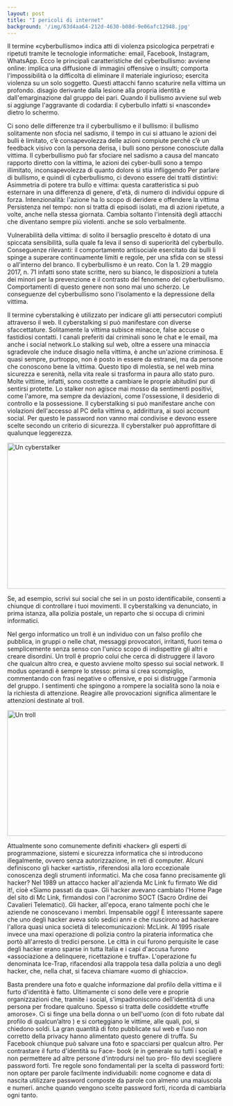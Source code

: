 ```yaml
---
layout: post
title: "I pericoli di internet"
background: '/img/63d4aa64-212d-4630-b08d-9e06afc12948.jpg'
---
```


Il termine «cyberbullismo» indica atti di violenza psicologica perpetrati e ripetuti tramite le tecnologie informatiche: email, Facebook, Instagram, WhatsApp.
Ecco le principali caratteristiche del cyberbullismo:
avviene online: implica una diffusione di immagini offensive o insulti;
comporta l'impossibilità o la difficoltà di eliminare il materiale ingiurioso;
esercita violenza su un solo soggetto. Questi attacchi fanno scaturire nella vittima un profondo. disagio derivante dalla lesione alla propria identità e dall'emarginazione dal gruppo dei pari. Quando il bullismo avviene sul web si aggiunge l'aggravante di codardia: il cyberbullo infatti si «nasconde» dietro lo schermo.

Ci sono delle differenze tra il cyberbullismo e il bullismo:
il bullismo solitamente non sfocia nel sadismo, il tempo in cui si attuano le azioni dei bulli è limitato, c’è consapevolezza delle azioni compiute perché c’è un feedback visivo con la persona derisa, i bulli sono persone conosciute dalla vittima. Il cyberbullismo può far sfociare nel sadismo a causa del mancato rapporto diretto con la vittima, le azioni dei cyber-bulli  sono a tempo illimitato, inconsapevolezza di quanto dolore si stia infliggendo 
Per parlare di bullismo, e quindi di cyberbullismo, ci devono essere dei tratti distintivi:
Asimmetria di potere tra bullo e vittima: questa caratteristica si può esternare in una differenza di genere, d'età, di numero di individui oppure di forza.
Intenzionalità: l'azione ha lo scopo di deridere e offendere la vittima
Persistenza nel tempo: non si tratta di episodi isolati, ma di azioni ripetute, a volte, anche nella stessa giornata. Cambia
soltanto l'intensità degli attacchi che diventano sempre più violenti. anche se solo verbalmente.

Vulnerabilità della vittima: di solito il bersaglio prescelto è dotato di una spiccata sensibilità, sulla quale fa leva il senso di superiorità del cyberbullo.
Conseguenze rilevanti: il comportamento antisociale esercitato dai bulli li spinge a superare continuamente limiti e regole, per una sfida con se stessi o all'interno del branco.
Il cyberbullismo è un reato. Con la 1. 29 maggio 2017, n. 71 infatti sono state scritte, nero su bianco, le disposizioni a tutela dei minori per la prevenzione e il contrasto del fenomeno del cyberbullismo.
Comportamenti di questo genere non sono mai uno scherzo. Le conseguenze del cyberbullismo sono l'isolamento e la depressione della vittima.

Il termine cyberstalking è utilizzato per indicare gli atti persecutori compiuti attraverso il web. Il cyberstalking si può manifestare con diverse sfaccettature. Solitamente la vittima subisce minacce, false accuse o fastidiosi contatti. I
canali preferiti dai criminali sono le chat e le email, ma anche i social network.Lo stalking sul web, oltre a essere una minaccia sgradevole che
induce disagio nella vittima, è anche un'azione criminosa. E quasi sempre, purtroppo, non è posto in essere da estranei, ma da persone che conoscono bene la vittima. Questo tipo di molestia, se nel web mina sicurezza e serenità, nella vita reale si trasforma in paura allo stato puro. Molte vittime, infatti, sono costrette a cambiare le proprie abitudini pur di sentirsi protette. Lo stalker non agisce mai mosso da sentimenti positivi, come l'amore, ma sempre da deviazioni, come l'ossessione, il desiderio di controllo e la possessione. Il cyberstalking si può manifestare anche con violazioni dell'accesso al PC della vittima o, addirittura, ai suoi account social. Per
questo le password non vanno mai condivise e devono essere
scelte secondo un criterio di sicurezza. Il cyberstalker può approfittare di qualunque leggerezza.

<img src="https://bullismoonline.it/wp-content/uploads/2018/01/stalking-man.jpg" width="600" height="337" alt="Un cyberstalker"/>

Se, ad esempio, scrivi sui social che sei in un posto identificabile, consenti a chiunque di controllare i tuoi movimenti.
Il cyberstalking va denunciato, in prima istanza, alla polizia postale, un reparto che si occupa di crimini informatici.

Nel gergo informatico un troll è un individuo con un falso profilo che pubblica, in gruppi o nelle chat, messaggi provocatori, irritanti, fuori tema o semplicemente senza senso con l'unico
scopo di indispettire gli altri e creare disordini.
Un troll è proprio colui che cerca di distruggere il lavoro che qualcun altro crea, e questo avviene molto spesso sui social network. Il modus operandi è sempre lo stesso: prima si crea scompiglio, commentando con
frasi negative o offensive, e poi si distrugge l'armonia del gruppo. I sentimenti che spingono a rompere la socialità sono la noia e la richiesta di attenzione. Reagire alle provocazioni significa alimentare le attenzioni destinate al troll.

<img src="https://i0.wp.com/www.sentieriselvaggi.it/wp-content/uploads/2016/11/TROLLS_simpatia.jpg" width="600" height="290" alt="Un troll"/>

Attualmente sono comunemente definiti «hacker» gli esperti di programmazione, sistemi e sicurezza informatica che si introducono illegalmente, ovvero senza autorizzazione, in reti di computer. Alcuni definiscono gli hacker «artisti», riferendosi alla loro eccezionale conoscenza degli strumenti informatici. Ma che cosa fanno precisamente gli hacker?
Nel 1989 un attacco hacker all'azienda Mc Link fu firmato We did it!, cioè «Siamo passati da qua». Gli hacker avevano cambiato l'Home Page del sito di Mc Link, firmandosi con l'acronimo
SOCT (Sacro Ordine dei Cavalieri Telematici). Gli hacker,
all'epoca, erano talmente pochi che le aziende ne conoscevano i
membri. Impensabile oggi! È interessante sapere che uno degli
hacker aveva solo sedici anni e che riuscirono ad hackerare l'allora quasi unica società di telecomunicazioni: McLink. Al 1995 risale invece una maxi operazione di polizia contro la
pirateria informatica che portò all'arresto di tredici persone. Le città in cui furono perquisite le case degli hacker erano sparse in tutta Italia e i capi d'accusa furono «associazione a delinquere,
ricettazione e truffa». L'operazione fu denominata Ice-Trap, rifacendosi alla trappola tesa dalla polizia a uno degli hacker, che, nella chat, si faceva chiamare «uomo di ghiaccio».

Basta prendere una foto e qualche informazione dal profilo della vittima e il furto d'identità è fatto. Ultimamente ci sono delle vere e proprie organizzazioni che, tramite i social, s'impadroniscono dell'identità di una persona per frodare qualcuno. Spesso si tratta delle cosiddette «truffe amorose». Ci si finge una bella donna o un bell'uomo (con di foto rubate dal profilo di qualcun’altro ) e si corteggiano le vittime, alle quali, poi, si chiedono soldi. La gran quantità di foto pubblicate sul web e l’uso non corretto della privacy hanno alimentato questo genere di truffa. Su Facebook chiunque può salvare una foto e spacciarsi per qualcun altro. Per contrastare il furto d'identità su Face- book (e in generale su tutti i social) e non permettere ad altre persone d'introdursi nel tuo pro- filo devi scegliere password forti. Tre regole sono fondamentali per la scelta di password forti: non optare per parole facilmente individuabili: nome cognome e data di nascita utilizzare password composte da parole con almeno una maiuscola e numeri. anche quando vengono scelte password forti, ricorda di cambiarla ogni tanto.